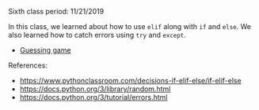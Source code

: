 Sixth class period: 11/21/2019

In this class, we learned about how to use `elif` along with `if` and `else`.
We also learned how to catch errors using `try` and `except`.

- [Guessing game](01-guess.py)

References:

- https://www.pythonclassroom.com/decisions-if-elif-else/if-elif-else
- https://docs.python.org/3/library/random.html
- https://docs.python.org/3/tutorial/errors.html
